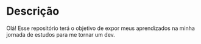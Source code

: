 # Descrição

Olá! Esse repositório terá o objetivo de expor meus aprendizados na minha jornada de estudos para me tornar um dev.
